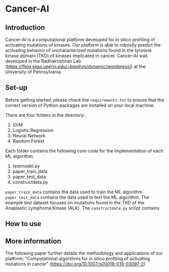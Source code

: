 # Cancer-AI

## Introduction 
Cancer-AI is a computational platform developed for in silico profiling of activating mutations of kinases. Our platform is able to robostly predict the activating behavior of uncharacterized mutations found in the tyrosine kinase domain (TKD) of kinases implicated in cancer. Cancer-AI was developed in the Radhakrishnan Lab (https://fling.seas.upenn.edu/~biophys/dynamic/wordpress/) at the University of Pennsylvania. 

## Set-up  
Before getting started, please check the `requirements.txt` to ensure that the correct version of Python packages are installed on your local machine. 

There are four folders in the directory: 

1. SVM 
2. Logistic Regression
3. Neural Network
4. Random Forest 

Each folder contains the following core code for the implementation of each ML algorithm. 

1. testmodel.py 
2. paper_train_data 
3. paper_test_data 
4. constructdata.py 

`paper_train_data` contains the data used to train the ML algorithm. `paper_test_data` contains the data used to test the ML algorithm. The example test dataset focuses on mutations found in the TKD of the Anaplastic Lymphoma Kinase (ALK). The `constructdata.py` script contains 

## How to use


## More information 
The following paper further details the methodology and applications of our platform: "Computational algorithms for in silico profiling of activating mutations in cancer" (https://doi.org/10.1007/s00018-019-03097-2) 


